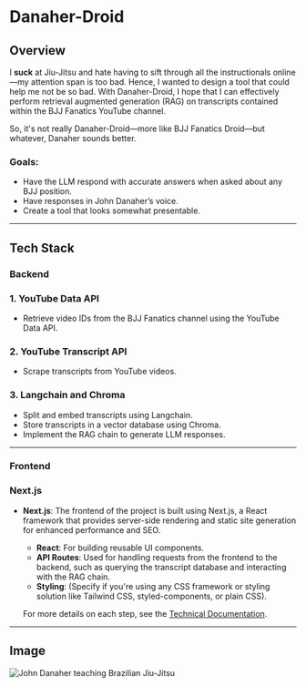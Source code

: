 # Danaher-Droid

## Overview

I **suck** at Jiu-Jitsu and hate having to sift through all the instructionals online—my attention span is too bad. Hence, I wanted to design a tool that could help me not be so bad. With Danaher-Droid, I hope that I can effectively perform retrieval augmented generation (RAG) on transcripts contained within the BJJ Fanatics YouTube channel. 

So, it's not really Danaher-Droid—more like BJJ Fanatics Droid—but whatever, Danaher sounds better.

### Goals:
- Have the LLM respond with accurate answers when asked about any BJJ position.
- Have responses in John Danaher’s voice.
- Create a tool that looks somewhat presentable.

---

## Tech Stack

### Backend

### 1. YouTube Data API
- Retrieve video IDs from the BJJ Fanatics channel using the YouTube Data API.

### 2. YouTube Transcript API
- Scrape transcripts from YouTube videos.

### 3. Langchain and Chroma
- Split and embed transcripts using Langchain.
- Store transcripts in a vector database using Chroma.
- Implement the RAG chain to generate LLM responses.

---

### Frontend

### Next.js
- **Next.js**: The frontend of the project is built using Next.js, a React framework that provides server-side rendering and static site generation for enhanced performance and SEO.
  - **React**: For building reusable UI components.
  - **API Routes**: Used for handling requests from the frontend to the backend, such as querying the transcript database and interacting with the RAG chain.
  - **Styling**: (Specify if you're using any CSS framework or styling solution like Tailwind CSS, styled-components, or plain CSS).

  For more details on each step, see the [Technical Documentation](docs/tech_docs.md).

---

## Image

![John Danaher teaching Brazilian Jiu-Jitsu](https://external-content.duckduckgo.com/iu/?u=http%3A%2F%2Fbjjfanatics.com%2Fcdn%2Fshop%2Farticles%2FJohn-Danaher_1024x1024.jpg%3Fv%3D1547846343&f=1&nofb=1&ipt=862a15c76eaabc76cb5947675f934a0b76f093a22f76af2ad26315467c3f2fa0&ipo=images)
